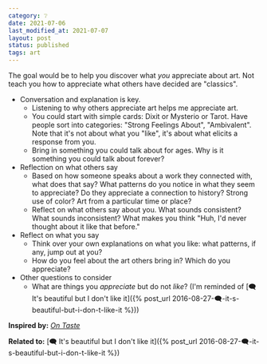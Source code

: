 ```yaml
---
category: ❔
date: 2021-07-06
last_modified_at: 2021-07-07
layout: post
status: published
tags: art
---
```


The goal would be to help you discover what _you_ appreciate about art. Not teach you how to appreciate what others have decided are "classics".

- Conversation and explanation is key.
	- Listening to why others appreciate art helps me appreciate art.
	- You could start with simple cards: Dixit or Mysterio or Tarot. Have people sort into categories: "Strong Feelings About", "Ambivalent". Note that it's not about what you "like", it's about what elicits a response from you.
	- Bring in something you could talk about for ages. Why is it something you could talk about forever?
- Reflection on what others say
	- Based on how someone speaks about a work they connected with, what does that say? What patterns do you notice in what they seem to appreciate? Do they appreciate a connection to history? Strong use of color? Art from a particular time or place?
	- Reflect on what others say about you. What sounds consistent? What sounds inconsistent? What makes you think "Huh, I'd never thought about it like that before."
- Reflect on what you say
	- Think over your own explanations on what you like: what patterns, if any, jump out at you?
	- How do you feel about the art others bring in? Which do you appreciate?
- Other questions to consider
	- What are things you _appreciate_ but do not _like_? (I'm reminded of [🗨️ It's beautiful but I don't like it]({% post_url 2016-08-27-🗨️-it-s-beautiful-but-i-don-t-like-it %}))

**Inspired by:** _[On Taste](https://claremontreviewofbooks.com/on-taste/)_

**Related to:** [🗨️ It's beautiful but I don't like it]({% post_url 2016-08-27-🗨️-it-s-beautiful-but-i-don-t-like-it %})